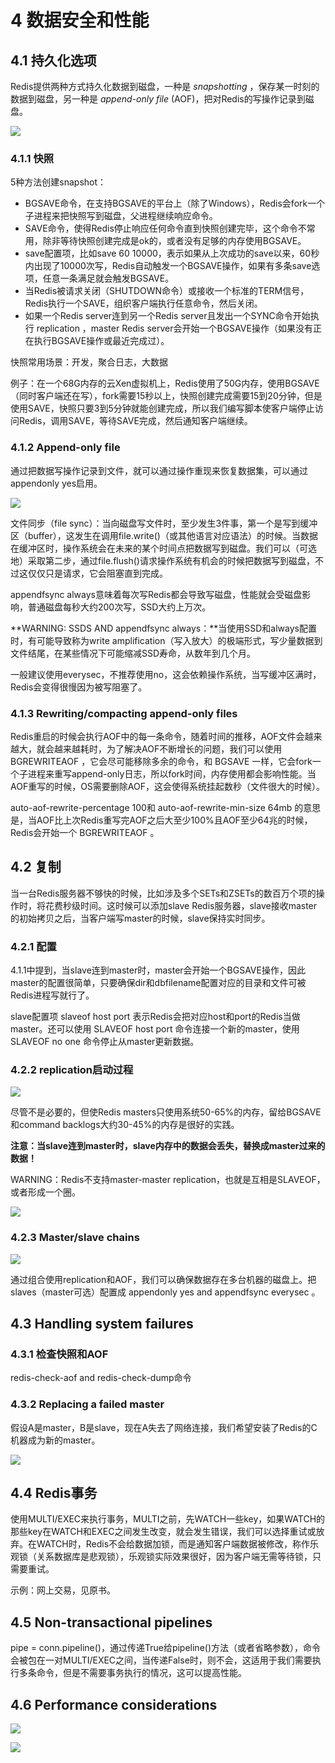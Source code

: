 # 4 数据安全和性能

## 4.1 持久化选项

Redis提供两种方式持久化数据到磁盘，一种是 _snapshotting_ ，保存某一时刻的数据到磁盘，另一种是 _append-only file_ \(AOF\)，把对Redis的写操作记录到磁盘。

![](/assets/QQ20160823-1.png)

### 4.1.1 快照

5种方法创建snapshot：

* BGSAVE命令，在支持BGSAVE的平台上（除了Windows），Redis会fork一个子进程来把快照写到磁盘，父进程继续响应命令。
* SAVE命令，使得Redis停止响应任何命令直到快照创建完毕，这个命令不常用，除非等待快照创建完成是ok的，或者没有足够的内存使用BGSAVE。
* save配置项，比如save 60 10000，表示如果从上次成功的save以来，60秒内出现了10000次写，Redis自动触发一个BGSAVE操作，如果有多条save选项，任意一条满足就会触发BGSAVE。
* 当Redis被请求关闭（SHUTDOWN命令）或接收一个标准的TERM信号，Redis执行一个SAVE，组织客户端执行任意命令，然后关闭。
* 如果一个Redis server连到另一个Redis server且发出一个SYNC命令开始执行 replication ，master Redis server会开始一个BGSAVE操作（如果没有正在执行BGSAVE操作或最近完成过）。

快照常用场景：开发，聚合日志，大数据

例子：在一个68G内存的云Xen虚拟机上，Redis使用了50G内存，使用BGSAVE（同时客户端还在写），fork需要15秒以上，快照创建完成需要15到20分钟，但是使用SAVE，快照只要3到5分钟就能创建完成，所以我们编写脚本使客户端停止访问Redis，调用SAVE，等待SAVE完成，然后通知客户端继续。

### 4.1.2 Append-only file

通过把数据写操作记录到文件，就可以通过操作重现来恢复数据集，可以通过appendonly yes启用。

![](/assets/QQ20160824-1.png)

文件同步（file sync）：当向磁盘写文件时，至少发生3件事，第一个是写到缓冲区（buffer），这发生在调用file.write\(\)（或其他语言对应语法）的时候。当数据在缓冲区时，操作系统会在未来的某个时间点把数据写到磁盘。我们可以（可选地）采取第二步，通过file.flush\(\)请求操作系统有机会的时候把数据写到磁盘，不过这仅仅只是请求，它会阻塞直到完成。

appendfsync always意味着每次写Redis都会导致写磁盘，性能就会受磁盘影响，普通磁盘每秒大约200次写，SSD大约上万次。

**WARNING: SSDS AND appendfsync always：**当使用SSD和always配置时，有可能导致称为write amplification（写入放大）的极端形式，写少量数据到文件结尾，在某些情况下可能缩减SSD寿命，从数年到几个月。

一般建议使用everysec，不推荐使用no，这会依赖操作系统，当写缓冲区满时，Redis会变得很慢因为被写阻塞了。

### 4.1.3 Rewriting\/compacting append-only files

Redis重启的时候会执行AOF中的每一条命令，随着时间的推移，AOF文件会越来越大，就会越来越耗时，为了解决AOF不断增长的问题，我们可以使用 BGREWRITEAOF ，它会尽可能移除多余的命令，和 BGSAVE 一样，它会fork一个子进程来重写append-only日志，所以fork时间，内存使用都会影响性能。当AOF重写的时候，OS需要删除AOF，这会使得系统挂起数秒（文件很大的时候）。

auto-aof-rewrite-percentage 100和 auto-aof-rewrite-min-size 64mb 的意思是，当AOF比上次Redis重写完AOF之后大至少100%且AOF至少64兆的时候，Redis会开始一个 BGREWRITEAOF 。

## 4.2 复制

当一台Redis服务器不够快的时候，比如涉及多个SETs和ZSETs的数百万个项的操作时，将花费秒级时间。这时候可以添加slave Redis服务器，slave接收master的初始拷贝之后，当客户端写master的时候，slave保持实时同步。

### 4.2.1 配置

4.1.1中提到，当slave连到master时，master会开始一个BGSAVE操作，因此master的配置很简单，只要确保dir和dbfilename配置对应的目录和文件可被Redis进程写就行了。

slave配置项 slaveof host port 表示Redis会把对应host和port的Redis当做master。还可以使用 SLAVEOF host port 命令连接一个新的master，使用 SLAVEOF no one 命令停止从master更新数据。

### 4.2.2 replication启动过程

![](/assets/QQ20160827-1.png)

尽管不是必要的，但使Redis masters只使用系统50-65%的内存，留给BGSAVE和command backlogs大约30-45%的内存是很好的实践。

**注意：当slave连到master时，slave内存中的数据会丢失，替换成master过来的数据！**

WARNING：Redis不支持master-master replication，也就是互相是SLAVEOF，或者形成一个圈。

![](/assets/QQ20160827-2.png)

### 4.2.3 Master\/slave chains

![](/assets/QQ20160827-3.png)

通过组合使用replication和AOF，我们可以确保数据存在多台机器的磁盘上。把slaves（master可选）配置成 appendonly yes and appendfsync everysec 。

## 4.3 Handling system failures

### 4.3.1 检查快照和AOF

redis-check-aof and redis-check-dump命令

### 4.3.2 Replacing a failed master

假设A是master，B是slave，现在A失去了网络连接，我们希望安装了Redis的C机器成为新的master。

![](/assets/QQ20160827-4.png)

## 4.4 Redis事务

使用MULTI\/EXEC来执行事务，MULTI之前，先WATCH一些key，如果WATCH的那些key在WATCH和EXEC之间发生改变，就会发生错误，我们可以选择重试或放弃。在WATCH时，Redis不会给数据加锁，而是通知客户端数据被修改，称作乐观锁（关系数据库是悲观锁），乐观锁实际效果很好，因为客户端无需等待锁，只需要重试。

示例：网上交易，见原书。

## 4.5 Non-transactional pipelines

pipe = conn.pipeline\(\)，通过传递True给pipeline\(\)方法（或者省略参数），命令会被包在一对MULTI\/EXEC之间，当传递False时，则不会，这适用于我们需要执行多条命令，但是不需要事务执行的情况，这可以提高性能。

## 4.6 Performance considerations

![](/assets/QQ20160827-5.png)

![](/assets/QQ20160827-6.png)









